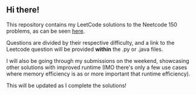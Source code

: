 ## Hi there!

This repository contains my LeetCode solutions to the Neetcode 150 problems, as can be seen [here](https://neetcode.io/roadmap).

Questions are divided by their respective difficulty, and a link to the Leetcode question will be provided **within** the .py or .java files.

I will also be going through my submissions on the weekend, showcasing other solutions with improved runtime (IMO there's only a few use cases where memory efficiency is as or more important that runtime efficiency).

This will be updated as I complete the solutions!
